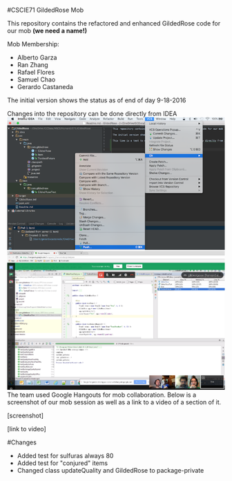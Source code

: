 #CSCIE71 GildedRose Mob

This repository contains the refactored and enhanced GildedRose code for our mob **(we need a name!)**

Mob Membership:
* Alberto Garza
* Ran Zhang
* Rafael Flores
* Samuel Chao
* Gerardo Castaneda

The initial version shows the status as of end of day 9-18-2016

Changes into the repository can be done directly from IDEA
![Alt text](GitIDEA_MENU.png?raw=true "Using Git in Intellij IDEA")
![Alt text](Result.png?raw=true "Using Git in Intellij IDEA")
The team used Google Hangouts for mob collaboration. Below is a screenshot of our mob session as well as a link to a
video of a section of it.

[screenshot]

[link to video]

#Changes
- Added test for sulfuras always 80
- Added test for "conjured" items
- Changed class updateQuality and GildedRose to package-private
